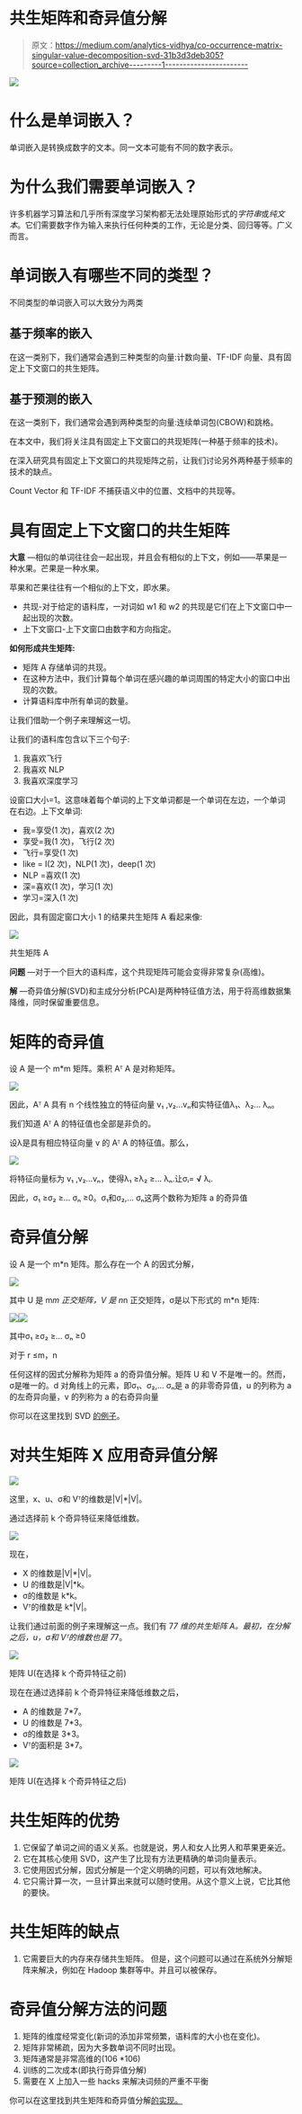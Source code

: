 # 共生矩阵和奇异值分解

> 原文：<https://medium.com/analytics-vidhya/co-occurrence-matrix-singular-value-decomposition-svd-31b3d3deb305?source=collection_archive---------1----------------------->

![](img/0455b22cab86ecd331c683ca95b6c1c4.png)

# 什么是单词嵌入？

单词嵌入是转换成数字的文本。同一文本可能有不同的数字表示。

# **为什么我们需要单词嵌入？**

许多机器学习算法和几乎所有深度学习架构都无法处理原始形式的*字符串*或*纯文本*。它们需要数字作为输入来执行任何种类的工作，无论是分类、回归等等。广义而言。

# **单词嵌入有哪些不同的类型？**

不同类型的单词嵌入可以大致分为两类

## **基于频率的嵌入**

在这一类别下，我们通常会遇到三种类型的向量:计数向量、TF-IDF 向量、具有固定上下文窗口的共生矩阵。

## **基于预测的嵌入**

在这一类别下，我们通常会遇到两种类型的向量:连续单词包(CBOW)和跳格。

在本文中，我们将关注具有固定上下文窗口的共现矩阵(一种基于频率的技术)。

在深入研究具有固定上下文窗口的共现矩阵之前，让我们讨论另外两种基于频率的技术的缺点。

Count Vector 和 TF-IDF 不捕获语义中的位置、文档中的共现等。

# **具有固定上下文窗口的共生矩阵**

**大意** —相似的单词往往会一起出现，并且会有相似的上下文，例如——苹果是一种水果。芒果是一种水果。

苹果和芒果往往有一个相似的上下文，即水果。

*   共现-对于给定的语料库，一对词如 w1 和 w2 的共现是它们在上下文窗口中一起出现的次数。
*   上下文窗口-上下文窗口由数字和方向指定。

**如何形成共生矩阵:**

*   矩阵 A 存储单词的共现。
*   在这种方法中，我们计算每个单词在感兴趣的单词周围的特定大小的窗口中出现的次数。
*   计算语料库中所有单词的数量。

让我们借助一个例子来理解这一切。

让我们的语料库包含以下三个句子:

1.  我喜欢飞行
2.  我喜欢 NLP
3.  我喜欢深度学习

设窗口大小=1。这意味着每个单词的上下文单词都是一个单词在左边，一个单词在右边。上下文单词:

*   我=享受(1 次)，喜欢(2 次)
*   享受=我(1 次)，飞行(2 次)
*   飞行=享受(1 次)
*   like = I(2 次)，NLP(1 次)，deep(1 次)
*   NLP =喜欢(1 次)
*   深=喜欢(1 次)，学习(1 次)
*   学习=深入(1 次)

因此，具有固定窗口大小 1 的结果共生矩阵 A 看起来像:

![](img/6201bed89c8251975570f460537dc589.png)

共生矩阵 A

**问题** —对于一个巨大的语料库，这个共现矩阵可能会变得非常复杂(高维)。

**解** —奇异值分解(SVD)和主成分分析(PCA)是两种特征值方法，用于将高维数据集降维，同时保留重要信息。

# 矩阵的奇异值

设 A 是一个 m*m 矩阵。乘积 Aᵀ A 是对称矩阵。

![](img/cf37105c1e7f930f64c2faff57d7be16.png)

因此，Aᵀ A 具有 n 个线性独立的特征向量 v₁ ,v₂…vₙ和实特征值λ₁、λ₂… λₙ。

我们知道 Aᵀ A 的特征值也全部是非负的。

设λ是具有相应特征向量 v 的 Aᵀ A 的特征值。那么，

![](img/511abab31ed9eca245032700642e3941.png)

将特征向量标为 v₁ ,v₂…vₙ，使得λ₁ ≥λ₂ ≥… λₙ.让σᵢ= **√** λᵢ.

因此，σ₁ ≥σ₂ ≥… σₙ ≥0。σ₁和σ₂,… σₙ这两个数称为矩阵 a 的奇异值

# 奇异值分解

设 A 是一个 m*n 矩阵。那么存在一个 A 的因式分解，

![](img/4a0a781222881700eccd8ef31006ea0f.png)

其中 U 是 m*m 正交矩阵，V 是 n*n 正交矩阵，σ是以下形式的 m*n 矩阵:

![](img/7da72878dbef4591cd68462826579459.png)![](img/fc61a002ec50c9ad7972f957f9b9f60f.png)

其中σ₁ ≥σ₂ ≥… σₙ ≥0

对于 r ≤m，n

任何这样的因式分解称为矩阵 a 的奇异值分解。矩阵 U 和 V 不是唯一的。然而，σ是唯一的。d 对角线上的元素，即σ₁、σ₂,… σₙ是 a 的非零奇异值，u 的列称为 a 的左奇异向量，v 的列称为 a 的右奇异向量

你可以在这里找到 SVD [的例子](https://github.com/AparGarg99/NLP_BU_6thSem/blob/master/Lab%202/SVD__examples.pdf)。

# 对共生矩阵 X 应用奇异值分解

![](img/4d488e49bcd75056fc5c5423b649ac47.png)

这里，x、u、σ和 Vᵀ的维数是|V|*|V|。

通过选择前 k 个奇异特征来降低维数。

![](img/b392329ef645b6bd4eb13c38554f9e64.png)

现在，

*   X 的维数是|V|*|V|。
*   U 的维数是|V|*k。
*   σ的维数是 k*k。
*   Vᵀ的维数是 k*|V|。

让我们通过前面的例子来理解这一点。我们有 7*7 维的共生矩阵 A。最初，在分解之后，u，σ和 Vᵀ的维数也是 7*7。

![](img/7d3fe6b63dccf3fd12d9ab2decda5baf.png)

矩阵 U(在选择 k 个奇异特征之前)

现在在通过选择前 k 个奇异特征来降低维数之后，

*   A 的维数是 7*7。
*   U 的维数是 7*3。
*   σ的维数是 3*3。
*   Vᵀ的面积是 3*7。

![](img/3ce721c7325ebc808f07a2b900b8feb5.png)

矩阵 U(在选择 k 个奇异特征之后)

# **共生矩阵的优势**

1.  它保留了单词之间的语义关系。也就是说，男人和女人比男人和苹果更亲近。
2.  它在其核心使用 SVD，这产生了比现有方法更精确的单词向量表示。
3.  它使用因式分解，因式分解是一个定义明确的问题，可以有效地解决。
4.  它只需计算一次，一旦计算出来就可以随时使用。从这个意义上说，它比其他的要快。

# **共生矩阵的缺点**

1.  它需要巨大的内存来存储共生矩阵。
    但是，这个问题可以通过在系统外分解矩阵来解决，例如在 Hadoop 集群等中。并且可以被保存。

# 奇异值分解方法的问题

1.  矩阵的维度经常变化(新词的添加非常频繁，语料库的大小也在变化)。
2.  矩阵非常稀疏，因为大多数单词不同时出现。
3.  矩阵通常是非常高维的(106 *106)
4.  训练的二次成本(即执行奇异值分解)
5.  需要在 X 上加入一些 hacks 来解决词频的严重不平衡

你可以在这里找到共生矩阵和奇异值分解[的实现。](https://github.com/AparGarg99/NLP_BU_6thSem/blob/master/Lab%202/English_Code.ipynb)